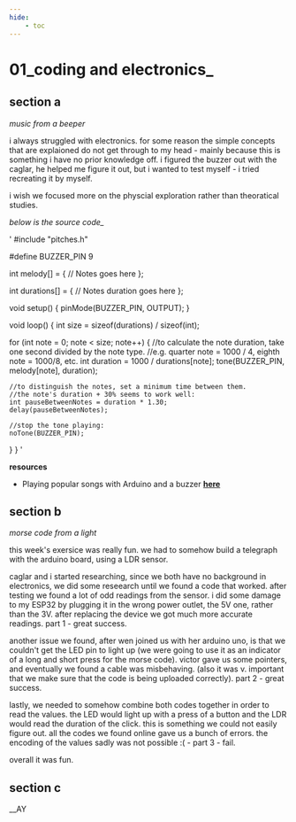 ```yaml
---
hide:
    - toc
---
```


# 01_coding and electronics_

## section a
*music from a beeper*

i always struggled with electronics. for some reason the simple concepts that are explaioned do not get through to my head - mainly because this is something i have no prior knowledge off. i figured the buzzer out with the caglar, he helped me figure it out, but i wanted to test myself - i tried recreating it by myself.


i wish we focused more on the physcial exploration rather than theoratical studies.

*below is the source code_*

'
#include "pitches.h"
 
#define BUZZER_PIN 9
 
int melody[] = {
  // Notes goes here
};
 
int durations[] = {
  // Notes duration goes here
};
 
void setup()
{
  pinMode(BUZZER_PIN, OUTPUT);
}
 
void loop()
{
  int size = sizeof(durations) / sizeof(int);
 
  for (int note = 0; note < size; note++) {
    //to calculate the note duration, take one second divided by the note type.
    //e.g. quarter note = 1000 / 4, eighth note = 1000/8, etc.
    int duration = 1000 / durations[note];
    tone(BUZZER_PIN, melody[note], duration);
 
    //to distinguish the notes, set a minimum time between them.
    //the note's duration + 30% seems to work well:
    int pauseBetweenNotes = duration * 1.30;
    delay(pauseBetweenNotes);
 
    //stop the tone playing:
    noTone(BUZZER_PIN);
  }
}
'

**resources**
- Playing popular songs with Arduino and a buzzer **[here](https://www.hibit.dev/posts/62/playing-popular-songs-with-arduino-and-a-buzzer)**

## section b
*morse code from a light*

this week's exersice was really fun. we had to somehow build a telegraph with the arduino board, using a LDR sensor.

caglar and i started researching, since we both have no background in electronics, we did some reseearch until we found a code that worked. after testing we found a lot of odd readings from the sensor. i did some damage to my ESP32 by plugging it in the wrong power outlet, the 5V one, rather than the 3V. after replacing the device we got much more accurate readings. part 1 - great success.

another issue we found, after wen joined us with her arduino uno, is that we couldn't get the LED pin to light up (we were going to use it as an indicator of a long and short press for the morse code). victor gave us some pointers, and eventually we found a cable was misbehaving. (also it was v. important that we make sure that the code is being uploaded correctly). part 2 - great success.

lastly, we needed to somehow combine both codes together in order to read the values. the LED would light up with a press of a button and the LDR would read the duration of the click. this is something we could not easily figure out. all the codes we found online gave us a bunch of errors. the encoding of the values sadly was not possible :( - part 3 - fail. 

overall it was fun.

## section c

__AY